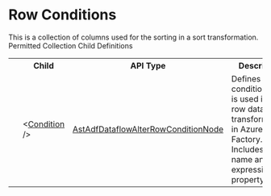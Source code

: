 # Row Conditions

<div class="LanguageSummary"><div class ="SummaryItem">This is a collection of columns used for the sorting in a sort transformation.</div></div><div class="SchemaBindingGroup"><div class="SchemaBindingGroupHeader">Permitted Collection Child Definitions</div><table id="SchemaBindingList" class="SchemaBindingList"><tbody><tr><th class="SchemaBindingIconColumnHeader">&nbsp;</th><th class="SchemaBindingNameColumnHeader">Child</th><th class="SchemaBindingTypeColumnHeader">API Type</th><th class="SchemaBindingSummaryColumnHeader">Description</th></tr><tr class="cd0"><td class="SchemaBindingIcon"><div class="NotRequired" /></td><td class="SchemaBindingName"><span class="punc">&lt;</span><a href=Varigence.Languages.Biml.DataFactory.AstAdfDataflowAlterRowConditionNode.html">Condition</a><span class="punc"> /&gt;</span></td><td class="SchemaBindingType"><a href="../api-reference/Varigence.Languages.Biml.DataFactory.AstAdfDataflowAlterRowConditionNode.html">AstAdfDataflowAlterRowConditionNode</a></td><td class="SchemaBindingSummary">Defines a row condition that is used in alter row dataflow transformations in Azure Data Factory. Includes both a name and an expression property</td></tr></tbody></table></div>